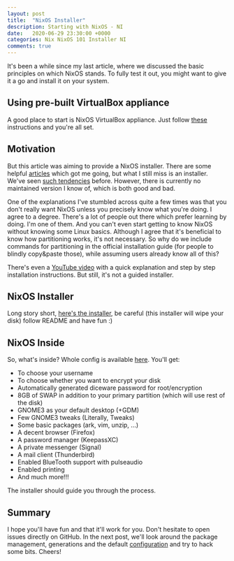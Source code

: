 ```yaml
---
layout: post
title:  "NixOS Installer"
description: Starting with NixOS - NI
date:   2020-06-29 23:30:00 +0000
categories: Nix NixOS 101 Installer NI
comments: true
---
```

It's been a while since my last article, where we discussed the basic principles on which NixOS stands. To fully test it out, you might want to give it a go and install it on your system. 

## Using pre-built VirtualBox appliance

A good place to start is NixOS VirtualBox appliance. Just follow [these][link-nixos-vb] instructions and you're all set.

## Motivation

But this article was aiming to provide a NixOS installer. There are some helpful [articles][link-chris-martin] which got me going, but what I still miss is an installer. We've seen [such tendencies][link-cleverca-installer] before. However, there is currently no maintained version I know of, which is both good and bad.

One of the explanations I've stumbled across quite a few times was that you don't really want NixOS unless you precisely know what you're doing. I agree to a degree. There's a lot of people out there which prefer learning by doing. I'm one of them. And you can't even start getting to know NixOS without knowing some Linux basics. Although I agree that it's beneficial to know how partitioning works, it's not necessary. So why do we include commands for partitioning in the official installation guide (for people to blindly copy&paste those), while assuming users already know all of this?

There's even a [YouTube video][link-dotslash] with a quick explanation and step by step installation instructions. But still, it's not a guided installer.

## NixOS Installer

Long story short, [here's the installer][link-ni], be careful (this installer will wipe your disk) follow README and have fun :)

## NixOS Inside

So, what's inside? Whole config is available [here][link-config]. You'll get:

- To choose your username
- To choose whether you want to encrypt your disk
- Automatically generated diceware password for root/encryption
- 8GB of SWAP in addition to your primary partition (which will use rest of the disk)
- GNOME3 as your default desktop (+GDM)
- Few GNOME3 tweaks (Literally, Tweaks)
- Some basic packages (ark, vim, unzip, ...)
- A decent browser (Firefox)
- A password manager (KeepassXC)
- A private messenger (Signal)
- A mail client (Thunderbird)
- Enabled BlueTooth support with pulseaudio
- Enabled printing
- And much more!!!

The installer should guide you through the process.

## Summary

I hope you'll have fun and that it'll work for you. Don't hesitate to open issues directly on GitHub. In the next post, we'll look around the package management, generations and the default [configuration][link-config] and try to hack some bits. Cheers!

[link-nixos-vb]: https://nixos.org/download.html#nixos-virtualbox
[link-chris-martin]: https://chris-martin.org/2015/installing-nixos
[link-cleverca-installer]: https://github.com/cleverca22/nixos-installer
[link-cleverca]: https://github.com/cleverca22/nixos-installer
[link-dotslash]: https://www.youtube.com/watch?v=oPymb2-IXbg
[link-ni]: https://github.com/1000101/ni
[link-config]: https://raw.githubusercontent.com/1000101/ni/master/configuration-template.nix
